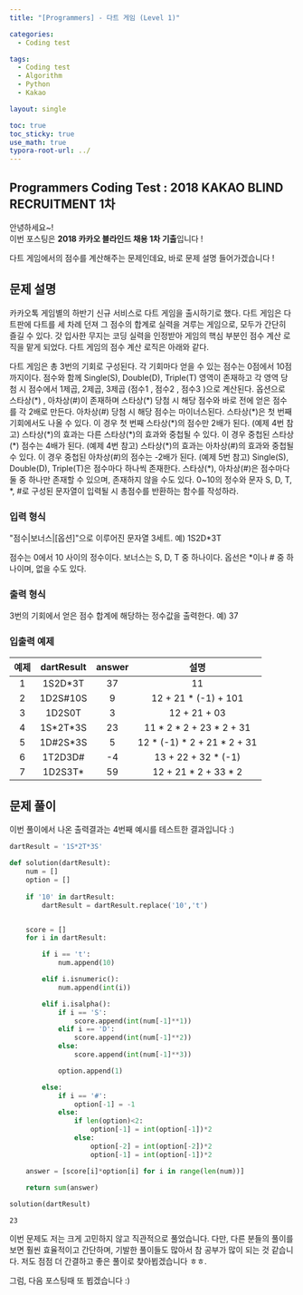 ```yaml
---
title: "[Programmers] - 다트 게임 (Level 1)"

categories:
  - Coding test

tags:
  - Coding test
  - Algorithm
  - Python
  - Kakao

layout: single

toc: true
toc_sticky: true
use_math: true
typora-root-url: ../
---
```

## Programmers Coding Test : 2018 KAKAO BLIND RECRUITMENT 1차

안녕하세요~!  
이번 포스팅은 **2018 카카오 블라인드 채용 1차 기출**입니다 !  
  
다트 게임에서의 점수를 계산해주는 문제인데요, 바로 문제 설명 들어가겠습니다 !  

## 문제 설명

카카오톡 게임별의 하반기 신규 서비스로 다트 게임을 출시하기로 했다. 다트 게임은 다트판에 다트를 세 차례 던져 그 점수의 합계로 실력을 겨루는 게임으로, 모두가 간단히 즐길 수 있다.
갓 입사한 무지는 코딩 실력을 인정받아 게임의 핵심 부분인 점수 계산 로직을 맡게 되었다. 다트 게임의 점수 계산 로직은 아래와 같다.

다트 게임은 총 3번의 기회로 구성된다.
각 기회마다 얻을 수 있는 점수는 0점에서 10점까지이다.
점수와 함께 Single(S), Double(D), Triple(T) 영역이 존재하고 각 영역 당첨 시 점수에서 1제곱, 2제곱, 3제곱 (점수1 , 점수2 , 점수3 )으로 계산된다.
옵션으로 스타상(\*) , 아차상(#)이 존재하며 스타상(\*) 당첨 시 해당 점수와 바로 전에 얻은 점수를 각 2배로 만든다. 아차상(\#) 당첨 시 해당 점수는 마이너스된다.
스타상(\*)은 첫 번째 기회에서도 나올 수 있다. 이 경우 첫 번째 스타상(\*)의 점수만 2배가 된다. (예제 4번 참고)
스타상(\*)의 효과는 다른 스타상(\*)의 효과와 중첩될 수 있다. 이 경우 중첩된 스타상(\*) 점수는 4배가 된다. (예제 4번 참고)
스타상(\*)의 효과는 아차상(\#)의 효과와 중첩될 수 있다. 이 경우 중첩된 아차상(\#)의 점수는 -2배가 된다. (예제 5번 참고)
Single(S), Double(D), Triple(T)은 점수마다 하나씩 존재한다.
스타상(\*), 아차상(\#)은 점수마다 둘 중 하나만 존재할 수 있으며, 존재하지 않을 수도 있다.
0~10의 정수와 문자 S, D, T, \*, \#로 구성된 문자열이 입력될 시 총점수를 반환하는 함수를 작성하라.

### 입력 형식
"점수|보너스|[옵션]"으로 이루어진 문자열 3세트.
예) 1S2D*3T

점수는 0에서 10 사이의 정수이다.
보너스는 S, D, T 중 하나이다.
옵선은 \*이나 \# 중 하나이며, 없을 수도 있다.

### 출력 형식
3번의 기회에서 얻은 점수 합계에 해당하는 정수값을 출력한다.
예) 37

### 입출력 예제

|예제|dartResult|answer|설명|
|:---:|:---:|:---:|:---:|
|1|1S2D\*3T|37|11|\* 2 + 22 \* 2 + 33|
|2|1D2S\#10S|9|12 + 21 \* (-1) + 101|
|3|1D2S0T|3|12 + 21 + 03|
|4|1S\*2T\*3S|23|11 \* 2 * 2 + 23 \* 2 + 31|
|5|1D\#2S\*3S|5|12 \* (-1) * 2 + 21 * 2 + 31|
|6|1T2D3D\#|-4|13 + 22 + 32 \* (-1)|
|7|1D2S3T\*|59|12 + 21 \* 2 + 33 \* 2|

## 문제 풀이
이번 풀이에서 나온 출력결과는 4번째 예시를 테스트한 결과입니다 :)

```python
dartResult = '1S*2T*3S'

def solution(dartResult):
    num = []
    option = []
    
    if '10' in dartResult:
        dartResult = dartResult.replace('10','t')


    score = []
    for i in dartResult:

        if i == 't':
            num.append(10)

        elif i.isnumeric():
            num.append(int(i))

        elif i.isalpha():
            if i == 'S':
                score.append(int(num[-1]**1))
            elif i == 'D':
                score.append(int(num[-1]**2))
            else:
                score.append(int(num[-1]**3))

            option.append(1)

        else:
            if i == '#':
                option[-1] = -1
            else:
                if len(option)<2:
                    option[-1] = int(option[-1])*2
                else:
                    option[-2] = int(option[-2])*2
                    option[-1] = int(option[-1])*2

    answer = [score[i]*option[i] for i in range(len(num))]

    return sum(answer)
          
solution(dartResult)

```




    23



이번 문제도 저는 크게 고민하지 않고 직관적으로 풀었습니다. 다만, 다른 분들의 풀이를 보면 훨씬 효율적이고 간단하며, 기발한 풀이들도 많아서 참 공부가 많이 되는 것 같습니다. 저도 점점 더 간결하고 좋은 풀이로 찾아뵙겠습니다 ㅎㅎ.

그럼, 다음 포스팅때 또 뵙겠습니다 :)  
